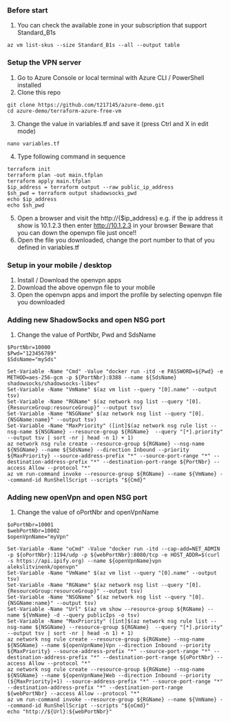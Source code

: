 ### Before start
1. You can check the available zone in your subscription that support Standard_B1s
```console
az vm list-skus --size Standard_B1s --all --output table

```

### Setup the VPN server
1. Go to Azure Console or local terminal with Azure CLI / PowerShell installed
2. Clone this repo
```console
git clone https://github.com/t217145/azure-demo.git
cd azure-demo/terraform-azure-free-vm

```
3. Change the value in variables.tf and save it (press Ctrl and X in edit mode)
```console
nano variables.tf

```
4. Type following command in sequence
```console
terraform init
terraform plan -out main.tfplan
terraform apply main.tfplan
$ip_address = terraform output --raw public_ip_address
$sh_pwd = terraform output shadowsocks_pwd
echo $ip_address
echo $sh_pwd

```
5. Open a browser and visit the http://{$ip_address}
e.g. if the ip address it show is 10.1.2.3 then enter http://10.1.2.3 in your browser
Beware that you can down the openvpn file just once!!
6. Open the file you downloaded, change the port number to that of you defined in variables.tf

### Setup in your mobile / desktop
1. Install / Download the openvpn apps
2. Download the above openvpn file to your mobile
3. Open the openvpn apps and import the profile by selecting openvpn file you downloaded

### Adding new ShadowSocks and open NSG port
1. Change the value of PortNbr, Pwd and SdsName
```console
$PortNbr=10000
$Pwd="123456789"
$SdsName="mySds"

Set-Variable -Name "Cmd" -Value "docker run -itd -e PASSWORD=${Pwd} -e METHOD=aes-256-gcm -p ${PortNbr}:8388 --name ${SdsName} shadowsocks/shadowsocks-libev"
Set-Variable -Name "VmName" $(az vm list --query "[0].name" --output tsv)
Set-Variable -Name "RGName" $(az network nsg list --query "[0].{ResourceGroup:resourceGroup}" --output tsv)
Set-Variable -Name "NSGName" $(az network nsg list --query "[0].{NSGName:name}" --output tsv)
Set-Variable -Name "MaxPriority" ([int]$(az network nsg rule list --nsg-name ${NSGName} --resource-group ${RGName}  --query "[*].priority" --output tsv | sort -nr | head -n 1) + 1) 
az network nsg rule create --resource-group ${RGName} --nsg-name ${NSGName} --name ${SdsName} --direction Inbound --priority ${MaxPriority} --source-address-prefix "*" --source-port-range "*" --destination-address-prefix "*" --destination-port-range ${PortNbr} --access Allow --protocol "*"
az vm run-command invoke --resource-group ${RGName} --name ${VmName} --command-id RunShellScript --scripts "${Cmd}"

```

### Adding new openVpn and open NSG port
1. Change the value of oPortNbr and openVpnName
```console
$oPortNbr=10001
$webPortNbr=10002
$openVpnName="myVpn"

Set-Variable -Name "oCmd" -Value "docker run -itd --cap-add=NET_ADMIN -p ${oPortNbr}:1194/udp -p ${webPortNbr}:8080/tcp -e HOST_ADDR=$(curl -s https://api.ipify.org) --name ${openVpnName}vpn alekslitvinenk/openvpn"
Set-Variable -Name "VmName" $(az vm list --query "[0].name" --output tsv)
Set-Variable -Name "RGName" $(az network nsg list --query "[0].{ResourceGroup:resourceGroup}" --output tsv)
Set-Variable -Name "NSGName" $(az network nsg list --query "[0].{NSGName:name}" --output tsv)
Set-Variable -Name "Url" $(az vm show --resource-group ${RGName} --name ${VmName} -d --query publicIps -o tsv)
Set-Variable -Name "MaxPriority" ([int]$(az network nsg rule list --nsg-name ${NSGName} --resource-group ${RGName}  --query "[*].priority" --output tsv | sort -nr | head -n 1) + 1) 
az network nsg rule create --resource-group ${RGName} --nsg-name ${NSGName} --name ${openVpnName}Vpn --direction Inbound --priority ${MaxPriority} --source-address-prefix "*" --source-port-range "*" --destination-address-prefix "*" --destination-port-range ${oPortNbr} --access Allow --protocol "*"
az network nsg rule create --resource-group ${RGName} --nsg-name ${NSGName} --name ${openVpnName}Web --direction Inbound --priority (${MaxPriority}+1) --source-address-prefix "*" --source-port-range "*" --destination-address-prefix "*" --destination-port-range ${webPortNbr} --access Allow --protocol "*"
az vm run-command invoke --resource-group ${RGName} --name ${VmName} --command-id RunShellScript --scripts "${oCmd}"
echo "http://${Url}:${webPortNbr}"

```
